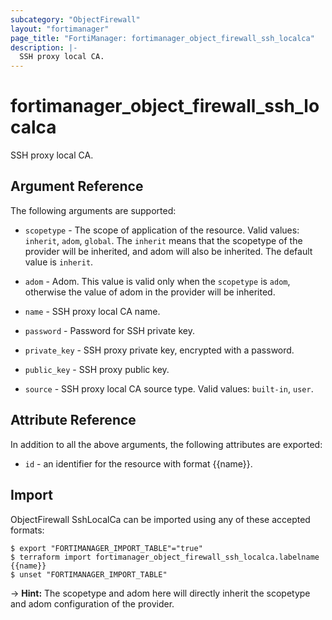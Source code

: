 ```yaml
---
subcategory: "ObjectFirewall"
layout: "fortimanager"
page_title: "FortiManager: fortimanager_object_firewall_ssh_localca"
description: |-
  SSH proxy local CA.
---
```


# fortimanager_object_firewall_ssh_localca
SSH proxy local CA.

## Argument Reference


The following arguments are supported:

* `scopetype` - The scope of application of the resource. Valid values: `inherit`, `adom`, `global`. The `inherit` means that the scopetype of the provider will be inherited, and adom will also be inherited. The default value is `inherit`.
* `adom` - Adom. This value is valid only when the `scopetype` is `adom`, otherwise the value of adom in the provider will be inherited.

* `name` - SSH proxy local CA name.
* `password` - Password for SSH private key.
* `private_key` - SSH proxy private key, encrypted with a password.
* `public_key` - SSH proxy public key.
* `source` - SSH proxy local CA source type. Valid values: `built-in`, `user`.



## Attribute Reference

In addition to all the above arguments, the following attributes are exported:
* `id` - an identifier for the resource with format {{name}}.

## Import

ObjectFirewall SshLocalCa can be imported using any of these accepted formats:
```
$ export "FORTIMANAGER_IMPORT_TABLE"="true"
$ terraform import fortimanager_object_firewall_ssh_localca.labelname {{name}}
$ unset "FORTIMANAGER_IMPORT_TABLE"
```
-> **Hint:** The scopetype and adom here will directly inherit the scopetype and adom configuration of the provider.
